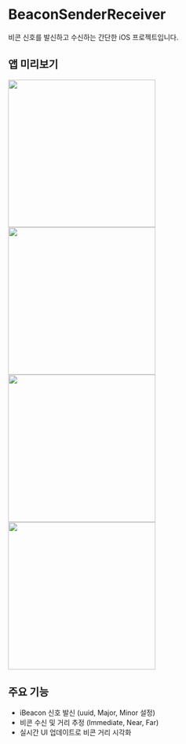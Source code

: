 # BeaconSenderReceiver


비콘 신호를 발신하고 수신하는 간단한 iOS 프로젝트입니다.

## 앱 미리보기


<!-- 실제 스크린샷 이미지 4장 -->
<p float="left">
  <img src="https://github.com/user-attachments/assets/1456c05e-308c-4fcb-bb93-67f18604c6f4" width="300" />
  <img src="https://github.com/user-attachments/assets/c95e3c32-7427-4e44-a4a4-93b2a65d2d25" width="300" />
  <img src="https://github.com/user-attachments/assets/6181c984-7b45-4628-b64e-0f88167d0897" width="300" />
  <img src="https://github.com/user-attachments/assets/4ea8a160-201c-4a43-ad4e-1a36b238f279" width="300" />
</p>

## 주요 기능

- iBeacon 신호 발신 (uuid, Major, Minor 설정)
- 비콘 수신 및 거리 추정 (Immediate, Near, Far)
- 실시간 UI 업데이트로 비콘 거리 시각화

  

